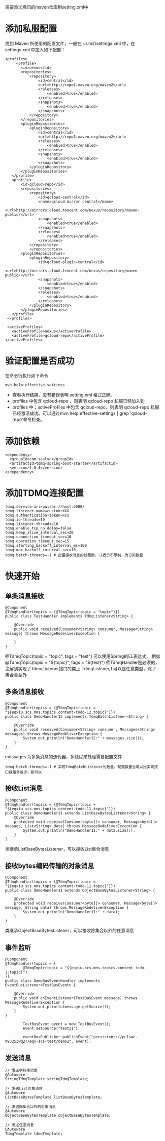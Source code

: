 # 
需要添加腾讯的maven仓库到setting.xml中

# 添加私服配置
找到 Maven 所使用的配置文件，一般在 ~/.m2/settings.xml 中，在 settings.xml 中加入如下配置：
```
<profiles>
     <profile>
       <id>nexus</id>
       <repositories>
           <repository>
               <id>central</id>
               <url>http://repo1.maven.org/maven2</url>
               <releases>
                   <enabled>true</enabled>
               </releases>
               <snapshots>
                   <enabled>true</enabled>
               </snapshots>
           </repository>
       </repositories>
       <pluginRepositories>
           <pluginRepository>
               <id>central</id>
               <url>http://repo1.maven.org/maven2</url>
               <releases>
                   <enabled>true</enabled>
               </releases>
               <snapshots>
                   <enabled>true</enabled>
               </snapshots>
           </pluginRepository>
       </pluginRepositories>
   </profile>
   <profile>
       <id>qcloud-repo</id>
       <repositories>
           <repository>
               <id>qcloud-central</id>
               <name>qcloud mirror central</name>
               <url>http://mirrors.cloud.tencent.com/nexus/repository/maven-public/</url>
               <snapshots>
                   <enabled>true</enabled>
               </snapshots>
               <releases>
                   <enabled>true</enabled>
               </releases>
           </repository>
           </repositories>
       <pluginRepositories>
           <pluginRepository>
               <id>qcloud-plugin-central</id>
               <url>http://mirrors.cloud.tencent.com/nexus/repository/maven-public/</url>
               <snapshots>
                   <enabled>true</enabled>
               </snapshots>
               <releases>
                   <enabled>true</enabled>
               </releases>
           </pluginRepository>
       </pluginRepositories>
   </profile>
 </profiles>

 <activeProfiles>
   <activeProfile>nexus</activeProfile>
   <activeProfile>qcloud-repo</activeProfile>
</activeProfiles>

```
# 验证配置是否成功
在命令行执行如下命令
```
mvn help:effective-settings
```
- 查看执行结果，没有错误表明 setting.xml 格式正确。
- profiles 中包含 qcloud-repo ，则表明 qcloud-repo 私服已经加入到
- profiles 中；activeProfiles 中包含 qcloud-repo，则表明 qcloud-repo 私服已经激活成功。可以通过mvn help:effective-settings | grep 'qcloud-repo'命令检查。

# 添加依赖
```
<dependency>
  <groupId>com.seelyn</groupId>
  <artifactId>tdmq-spring-boot-starter</artifactId>
  <version>1.0.4</version>
</dependency>
```
# 添加TDMQ连接配置
```
tdmq.service-url=pulsar://host:6000/
tdmq.listener-name=custom:XXX
tdmq.authentication-token=xxx
tdmq.io-threads=10
tdmq.listener-threads=10
tdmq.enable_tcp_no_delay=false
tdmq.keep_alive_interval_sec=20
tdmq.connection_timeout_sec=10
tdmq.operation_timeout_sec=15
tdmq.starting_backoff_interval_ms=100
tdmq.max_backoff_interval_sec=10
tdmq.batch-threads=-1 # 批量接收消息的线程数，-1表示不限制，为订阅数量
```
# 快速开始
## 单条消息接收
```
@Component
@TdmqHandler(topics = {@TdmqTopic(topic = "topic")})
public class TestHandler implements TdmqListener<String> {

    @Override
    public void received(Consumer<String> consumer, Message<String> message) throws MessageRedeliverException {

    }
}
```
@TdmqTopic(topic = "topic", tags = "test") 可以使用Spring的EL表达式，
例如@TdmqTopic(topic = "${topic}", tags = "${test}")
@TdmqHandler是必须的，注解到实现了TdmqListener接口的类上
TdmqListener<T>,T可以是任意类型，除了集合类型外

## 多条消息接收
```
@Component
@TdmqHandler(topics = {@TdmqTopic(topic = "${eqxiu.scs.mns.topics.content-todo-12.topic}")})
public class DemoHandler12 implements TdmqBatchListener<String> {

    @Override
    public void received(Consumer<String> consumer, Messages<String> messages) throws MessageRedeliverException {
        System.out.println("DemoHandler12:" + messages.size());
    }
}
```
messages 为多条消息的迭代器，多线程来处理需要配置文件
```
tdmq.batch-threads=-1 # 实现TdmqBatchListener的数量，配置数量也可以比实现接口数量多或少。都可以
```

## 接收List消息
```
@Component
@TdmqHandler(topics = {@TdmqTopic(topic = "${eqxiu.scs.mns.topics.content-todo-11.topic}")})
public class DemoHandler11 extends ListBaseBytesListener<String> {
    @Override
    protected void receive(Consumer<byte[]> consumer, Message<byte[]> message, List<String> data) throws MessageRedeliverException {
        System.out.println("DemoHandler11:" + data.size());
    }
}
```
类继承ListBaseBytesListener，可以接收List集合消息

## 接收bytes编码传输的对象消息
```
@Component
@TdmqHandler(topics = {@TdmqTopic(topic = "${eqxiu.scs.mns.topics.content-todo-11.topic}")})
public class DemoHandler11 extends ObjectBaseBytesListener<String> {

    @Override
    protected void receive(Consumer<byte[]> consumer, Message<byte[]> message, String data) throws MessageRedeliverException {
        System.out.println("DemoHandler11:" + data);
    }
}
```
类继承ObjectBaseBytesListener，可以接收除集合以外的任意消息

## 事件监听
```
@Component
@TdmqHandler(topics = {
        @TdmqTopic(topic = "${eqxiu.scs.mns.topics.content-todo-1.topic}")
})
public class DemoBusEventHandler implements EventBusListener<TestBusEvent> {

    @Override
    public void onEventListener(TestBusEvent message) throws MessageRedeliverException {
        System.out.println(message.getSource());
    }
}     
```
     
```
        TestBusEvent event = new TestBusEvent();
        event.setSource("test21");

        eventBusPublisher.publishEvent("persistent://pulsar-m93253wq27/eqx-scs-test/demo2", event);
```
     
## 发送消息
```
// 发送字符串消息
@Autoware
StringTdmqTemplate stringTdmqTemplate;

// 发送List对象消息
@Autoware
ListBaseBytesTemplate listBaseBytesTemplate;

// 发送除集合以外的对象消息
@Autoware
ObjectBaseBytesTemplate objectBaseBytesTemplate;

// 发送任意消息
@Autoware
TdmqTemplate tdmqTemplate;
```
